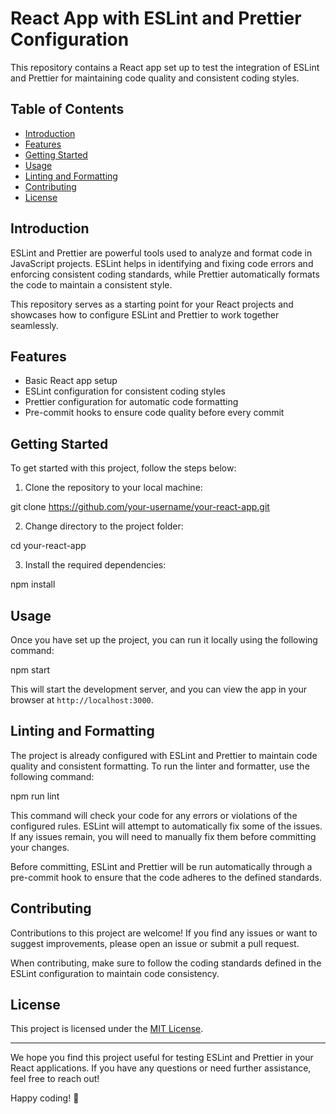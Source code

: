 # React App with ESLint and Prettier Configuration

This repository contains a React app set up to test the integration of ESLint and Prettier for maintaining code quality and consistent coding styles.

## Table of Contents

- [Introduction](#introduction)
- [Features](#features)
- [Getting Started](#getting-started)
- [Usage](#usage)
- [Linting and Formatting](#linting-and-formatting)
- [Contributing](#contributing)
- [License](#license)

## Introduction

ESLint and Prettier are powerful tools used to analyze and format code in JavaScript projects. ESLint helps in identifying and fixing code errors and enforcing consistent coding standards, while Prettier automatically formats the code to maintain a consistent style.

This repository serves as a starting point for your React projects and showcases how to configure ESLint and Prettier to work together seamlessly.

## Features

- Basic React app setup
- ESLint configuration for consistent coding styles
- Prettier configuration for automatic code formatting
- Pre-commit hooks to ensure code quality before every commit

## Getting Started

To get started with this project, follow the steps below:

1. Clone the repository to your local machine:

git clone https://github.com/your-username/your-react-app.git

2. Change directory to the project folder:

cd your-react-app

3. Install the required dependencies:

npm install

## Usage

Once you have set up the project, you can run it locally using the following command:

npm start

This will start the development server, and you can view the app in your browser at `http://localhost:3000`.

## Linting and Formatting

The project is already configured with ESLint and Prettier to maintain code quality and consistent formatting. To run the linter and formatter, use the following command:

npm run lint

This command will check your code for any errors or violations of the configured rules. ESLint will attempt to automatically fix some of the issues. If any issues remain, you will need to manually fix them before committing your changes.

Before committing, ESLint and Prettier will be run automatically through a pre-commit hook to ensure that the code adheres to the defined standards.

## Contributing

Contributions to this project are welcome! If you find any issues or want to suggest improvements, please open an issue or submit a pull request.

When contributing, make sure to follow the coding standards defined in the ESLint configuration to maintain code consistency.

## License

This project is licensed under the [MIT License](LICENSE).

---

We hope you find this project useful for testing ESLint and Prettier in your React applications. If you have any questions or need further assistance, feel free to reach out!

Happy coding! :rocket:
